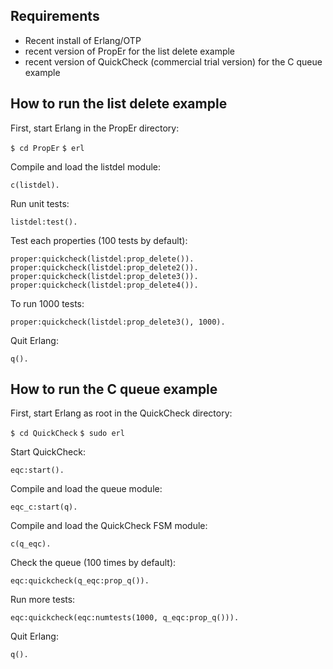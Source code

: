 ## Requirements ##

- Recent install of Erlang/OTP
- recent version of PropEr for the list delete example
- recent version of QuickCheck (commercial trial version) for the C queue example

## How to run the list delete example ##

First, start Erlang in the PropEr directory:

 `$ cd PropEr`
 `$ erl`

Compile and load the listdel module:

 `c(listdel).`

Run unit tests:

 `listdel:test().`

Test each properties (100 tests by default):

 `proper:quickcheck(listdel:prop_delete()).` 
 `proper:quickcheck(listdel:prop_delete2()).` 
 `proper:quickcheck(listdel:prop_delete3()).` 
 `proper:quickcheck(listdel:prop_delete4()).` 

To run 1000 tests:

 `proper:quickcheck(listdel:prop_delete3(), 1000).` 

Quit Erlang:

 `q().`


## How to run the C queue example ##

First, start Erlang as root in the QuickCheck directory:

 `$ cd QuickCheck`
 `$ sudo erl`

Start QuickCheck:

 `eqc:start().`

Compile and load the queue module:

 `eqc_c:start(q).`

Compile and load the QuickCheck FSM module:

 `c(q_eqc).`

Check the queue (100 times by default):

 `eqc:quickcheck(q_eqc:prop_q()).`

Run more tests:

 `eqc:quickcheck(eqc:numtests(1000, q_eqc:prop_q())).`

Quit Erlang:

 `q().`